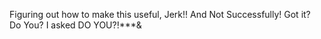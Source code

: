 Figuring out how to make this useful, Jerk!! And Not Successfully! Got it? Do You? I asked DO YOU?!***&

